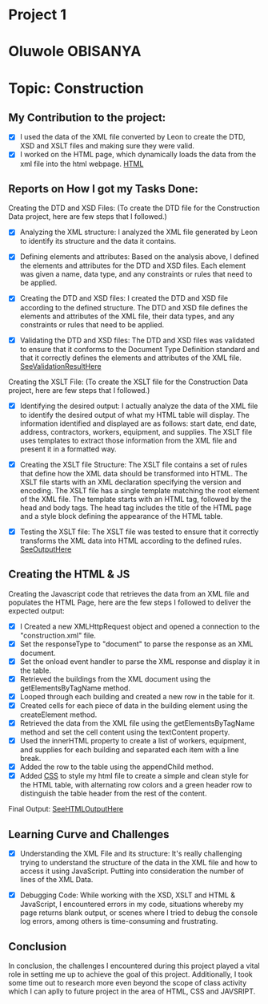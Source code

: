 # Project 1
# Oluwole OBISANYA
# Topic: Construction

## My Contribution to the project:
- [X] I used the data of the XML file converted by Leon to create the DTD, XSD and XSLT files and making sure they were valid.
- [X] I worked on the HTML page, which dynamically loads the data from the xml file into the html webpage. [HTML](/displayConstruction.html)

## Reports on How I got my Tasks Done:

Creating the DTD and XSD Files: (To create the DTD file for the Construction Data project, here are few steps that I followed.)

- [X] Analyzing the XML structure: I analyzed the XML file generated by Leon to identify its structure and the data it contains.
- [X] Defining elements and attributes: Based on the analysis above, I defined the elements and attributes for the DTD and XSD files. Each element was given a name, data type, and any constraints or rules that need to be applied.
- [X] Creating the DTD and XSD files: I created the DTD and XSD file according to the defined structure. The DTD and XSD file defines the elements and attributes of the XML file, their data types, and any constraints or rules that need to be applied.
- [X] Validating the DTD and XSD files: The DTD and XSD files was validated to ensure that it conforms to the Document Type Definition standard and that it correctly defines the elements and attributes of the XML file. [SeeValidationResultHere](DTD_Validation.png)


Creating the XSLT File: (To create the XSLT file for the Construction Data project, here are few steps that I followed.)

- [X] Identifying the desired output: I actually analyze the data of the XML file to identify the desired output of what my HTML table will display.
The information identified and displayed are as follows: start date, end date, address, contractors, workers, equipment, and supplies. The XSLT file uses templates to extract those information from the XML file and present it in a formatted way.

- [X] Creating the XSLT file Structure: The XSLT file contains a set of rules that define how the XML data should be transformed into HTML.
The XSLT file starts with an XML declaration specifying the version and encoding. The XSLT file has a single template matching the root element of the XML file. The template starts with an HTML tag, followed by the head and body tags. The head tag includes the title of the HTML page and a style block defining the appearance of the HTML table. 

- [X] Testing the XSLT file: The XSLT file was tested to ensure that it correctly transforms the XML data into HTML according to the defined rules.
[SeeOutputHere](XSLT_Visualization.png)

## Creating the HTML & JS

Creating the Javascript code that retrieves the data from an XML file and populates the HTML Page, here are the few steps I followed to deliver the expected output:

- [X] I Created a new XMLHttpRequest object and opened a connection to the "construction.xml" file.
- [X] Set the responseType to "document" to parse the response as an XML document.
- [X] Set the onload event handler to parse the XML response and display it in the table.
- [X] Retrieved the buildings from the XML document using the getElementsByTagName method.
- [X] Looped through each building and created a new row in the table for it.
- [X] Created cells for each piece of data in the building element using the createElement method.
- [X] Retrieved the data from the XML file using the getElementsByTagName method and set the cell content using the textContent property.
- [X] Used the innerHTML property to create a list of workers, equipment, and supplies for each building and separated each item with a line break.
- [X] Added the row to the table using the appendChild method.
- [X] Added [CSS](main.css) to style my html file to create a simple and clean style for the HTML table, with alternating row colors and a green header row to distinguish the table header from the rest of the content.

Final Output: [SeeHTMLOutputHere](displayConstruction.png)


## Learning Curve and Challenges

- [X] Understanding the XML File and its structure: It's really challenging trying to understand the structure of the data in the XML file and how to access it using JavaScript. Putting into consideration the number of lines of the XML Data.

- [X] Debugging Code: While working with the XSD, XSLT and HTML & JavaScript, I encountered errors in my code, situations whereby my page returns blank output, or scenes where I tried to debug the console log errors, among others is time-consuming and frustrating. 

## Conclusion

In conclusion, the challenges I encountered during this project played a vital role in setting me up to achieve the goal of this project.
Additionally, I took some time out to research more even beyond the scope of class activity which I can aplly to future project in the area of HTML, CSS and JAVSRIPT.
